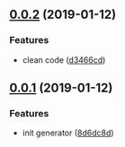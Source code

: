 <a name="0.0.2"></a>
## [0.0.2](https://github.com/feflow/generator-ivweb/compare/v0.0.1...v0.0.2) (2019-01-12)

### Features

* clean code ([d3466cd](https://github.com/feflow/generator-ivweb/commit/d3466cd))



<a name="0.0.1"></a>
## [0.0.1](https://github.com/feflow/generator-ivweb/compare/8d6dc8d...v0.0.1) (2019-01-12)


### Features

* init generator ([8d6dc8d](https://github.com/feflow/generator-ivweb/commit/8d6dc8d))




